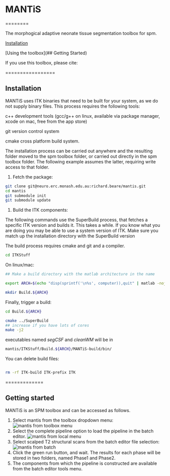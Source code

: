 # MANTiS
========

The morphogical adaptive neonate tissue segmentation toolbox for spm.

[Installation](#installation)

[Using the toolbox](## Getting Started)

If you use this toolbox, please cite:


=================
## <a name="installation"> </a>Installation

MANTiS uses ITK binaries that need to be built for your system, as we
do not supply binary files. This process requires the following tools:

c++ development tools (gcc/g++ on linux, available via package manager, xcode on mac, free from the app store)

git version control system

cmake cross platform build system.

The installation process can be carried out anywhere and the resulting
folder moved to the spm toolbox folder, or carried out directly in the
spm toolbox folder. The following example assumes the latter,
requiring write access to that folder.

1. Fetch the package:

```bash
git clone git@neuro.erc.monash.edu.au:richard.beare/mantis.git
cd mantis
git submodule init
git submodule update
```

1. Build the ITK components:

The following commands use the SuperBuild process, that fetches a
specific ITK version and builds it. This takes a while. If you know
what you are doing you may be able to use a system version of
ITK. Make sure you match up the installation directory with the
SuperBuild version

The build process requires cmake and git and a compiler.

```bash
cd ITKStuff
```

On linux/mac:
```bash
## Make a build directory with the matlab architecture in the name

export ARCH=$(echo "disp(sprintf('\n%s', computer)),quit" | matlab -nojvm -nodesktop -nosplash |tail -1)

mkdir Build.${ARCH} 
```

Finally, trigger a build:

```bash
cd Build.${ARCH}

cmake ../SuperBuild
## increase if you have lots of cores
make -j2
```

executables named _segCSF_ and _cleanWM_ will be in
```bash
mantis/ITKStuff/Build.${ARCH}/MANTiS-build/bin/
```

You can delete build files:

```bash

rm -rf ITK-build ITK-prefix ITK

```

=============
## Getting started

MANTiS is an SPM toolbox and can be accessed as follows.

1. Select mantis from the toolbox dropdown menu:
![mantis from toolbox menu](https://neuro.erc.monash.edu.au/gitlab/richard.beare/mantis/raw/master/Instructions/mantis_toolbox_menu.png)
1. Select the complete pipeline option to load the pipeline in the batch editor.
![mantis from local menu](https://neuro.erc.monash.edu.au/gitlab/richard.beare/mantis/raw/master/Instructions/mantis_menu2.png)
1. Select scalped T2 structural scans from the batch editor file selection:
![mantis from batch](https://neuro.erc.monash.edu.au/gitlab/richard.beare/mantis/raw/master/Instructions/mantis_file_selection.png)
1. Click the green run button, and wait. The results for each phase will be stored in two folders, named Phase1 and Phase2.
1. The components from which the pipeline is constructed are available from the batch editor tools menu.
